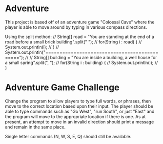 # Adventure

This project is based off of an adventure game "Colossal Cave" where the player is able to move around
by typing in various compass directions.

Using the split method:
//        String[] road = "You are standing at the end of a road before a small brick building".split(" ");
//        for(String i : road) {
//            System.out.println(i);
//        }
//        System.out.println("=============================================");
//
//        String[] building = "You are inside a building, a well house for a small spring".split(", ");
//        for(String i : building) {
//            System.out.println(i);
//        }


# Adventure Game Challenge

 Change the program to allow players to type full words, or phrases, then move to the
 correct location based upon their input.
 The player should be able to type commands such as "Go West", "run South", or just "East"
 and the program will move to the appropriate location if there is one.  As at present, an
 attempt to move in an invalid direction should print a message and remain in the same place.

 Single letter commands (N, W, S, E, Q) should still be available.